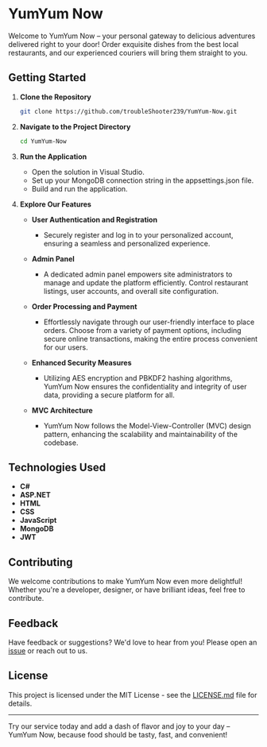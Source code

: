# YumYum Now

Welcome to YumYum Now – your personal gateway to delicious adventures delivered right to your door! Order exquisite dishes from the best local restaurants, and our experienced couriers will bring them straight to you.

## Getting Started

1. **Clone the Repository**
   ```bash
   git clone https://github.com/troubleShooter239/YumYum-Now.git
   ```

2. **Navigate to the Project Directory**
   ```bash
   cd YumYum-Now
   ```

3. **Run the Application**
   - Open the solution in Visual Studio.
   - Set up your MongoDB connection string in the appsettings.json file.
   - Build and run the application.

4. **Explore Our Features**
   - **User Authentication and Registration**
     - Securely register and log in to your personalized account, ensuring a seamless and personalized experience.

   - **Admin Panel**
     - A dedicated admin panel empowers site administrators to manage and update the platform efficiently. Control restaurant listings, user accounts, and overall site configuration.

   - **Order Processing and Payment**
     - Effortlessly navigate through our user-friendly interface to place orders. Choose from a variety of payment options, including secure online transactions, making the entire process convenient for our users.

   - **Enhanced Security Measures**
     - Utilizing AES encryption and PBKDF2 hashing algorithms, YumYum Now ensures the confidentiality and integrity of user data, providing a secure platform for all.

   - **MVC Architecture**
     - YumYum Now follows the Model-View-Controller (MVC) design pattern, enhancing the scalability and maintainability of the codebase.

## Technologies Used

- **C#**
- **ASP.NET**
- **HTML**
- **CSS**
- **JavaScript**
- **MongoDB**
- **JWT**

## Contributing

We welcome contributions to make YumYum Now even more delightful! Whether you're a developer, designer, or have brilliant ideas, feel free to contribute.

## Feedback

Have feedback or suggestions? We'd love to hear from you! Please open an [issue](https://github.com/troubleShooter239/YumYum-Now/issues) or reach out to us.

## License

This project is licensed under the MIT License - see the [LICENSE.md](LICENSE.md) file for details.

---

Try our service today and add a dash of flavor and joy to your day – YumYum Now, because food should be tasty, fast, and convenient!

